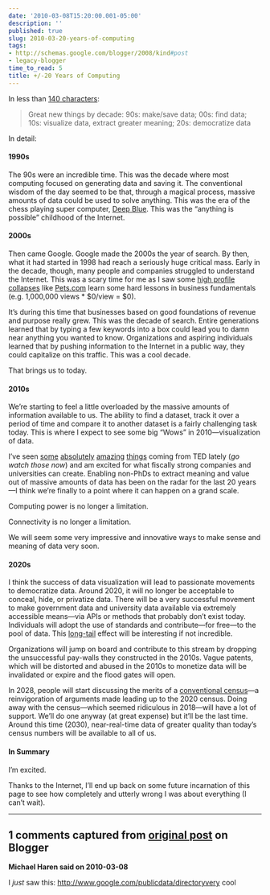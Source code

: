 ```yaml
---
date: '2010-03-08T15:20:00.001-05:00'
description: ''
published: true
slug: 2010-03-20-years-of-computing
tags:
- http://schemas.google.com/blogger/2008/kind#post
- legacy-blogger
time_to_read: 5
title: +/-20 Years of Computing
---
```



In less than <a href="http://twitter.com/mharen/statuses/10184506556">140 characters</a>: 
<blockquote> 

Great new things by decade: 90s: make/save data; 00s: find data; 10s: visualize data, extract greater meaning; 20s: democratize data
</blockquote>

In detail:  <h4>1990s</h4>

The 90s were an incredible time. This was the decade where most computing focused on generating data and saving it. The conventional wisdom of the day seemed to be that, through a magical process, massive amounts of data could be used to solve anything. This was the era of the chess playing super computer, <a href="http://en.wikipedia.org/wiki/Deep_Blue_(chess_computer)">Deep Blue</a>. This was the “anything is possible” childhood of the Internet.  <h4>2000s</h4>

Then came Google. Google made the 2000s the year of search. By then, what it had started in 1998 had reach a seriously huge critical mass. Early in the decade, though, many people and companies struggled to understand the Internet. This was a scary time for me as I saw some <a href="http://en.wikipedia.org/wiki/Dot-com_bubble#List_of_companies_significant_to_the_bubble">high profile collapses</a> like <a href="http://en.wikipedia.org/wiki/Pets.com">Pets.com</a> learn some hard lessons in business fundamentals (e.g. 1,000,000 views * $0/view = $0).

It’s during this time that businesses based on good foundations of revenue and purpose really grew. This was the decade of search. Entire generations learned that by typing a few keywords into a box could lead you to damn near anything you wanted to know. Organizations and aspiring individuals learned that by pushing information to the Internet in a public way, they could capitalize on this traffic. This was a cool decade. 

That brings us to today.  <h4>2010s</h4>

We’re starting to feel a little overloaded by the massive amounts of information available to us. The ability to find a dataset, track it over a period of time and compare it to another dataset is a fairly challenging task today. This is where I expect to see some big “Wows” in 2010—visualization of data. 

I’ve seen <a href="http://www.ted.com/talks/blaise_aguera_y_arcas_demos_photosynth.html">some</a> <a href="http://www.ted.com/talks/blaise_aguera.html">absolutely</a> <a href="http://www.ted.com/talks/gary_flake_is_pivot_a_turning_point_for_web_exploration.html">amazing</a> <a href="http://www.ted.com/talks/hans_rosling_shows_the_best_stats_you_ve_ever_seen.html">things</a> coming from TED lately (*go watch those now*) and am excited for what fiscally strong companies and universities can create. Enabling non-PhDs to extract meaning and value out of massive amounts of data has been on the radar for the last 20 years—I think we’re finally to a point where it can happen on a grand scale. 

Computing power is no longer a limitation. 

Connectivity is no longer a limitation. 

We will seem some very impressive and innovative ways to make sense and meaning of data very soon.    <h4>2020s</h4>

I think the success of data visualization will lead to passionate movements to democratize data. Around 2020, it will no longer be acceptable to conceal, hide, or privatize data. There will be a very successful movement to make government data and university data available via extremely accessible means—via APIs or methods that probably don’t exist today. Individuals will adopt the use of standards and contribute—for free—to the pool of data. This <a href="http://en.wikipedia.org/wiki/Long_Tail">long-tail</a> effect will be interesting if not incredible. 

Organizations will jump on board and contribute to this stream by dropping the unsuccessful pay-walls they constructed in the 2010s. Vague patents, which will be distorted and abused in the 2010s to monetize data will be invalidated or expire and the flood gates will open.

In 2028, people will start discussing the merits of a <a href="http://en.wikipedia.org/wiki/Census">conventional census</a>—a reinvigoration of arguments made leading up to the 2020 census. Doing away with the census—which seemed ridiculous in 2018—will have a lot of support. We’ll do one anyway (at great expense) but it’ll be the last time. Around this time (2030), near-real-time data of greater quality than today’s census numbers will be available to all of us.  <h4>In Summary</h4>

I’m excited. 

Thanks to the Internet, I’ll end up back on some future incarnation of this page to see how completely and utterly wrong I was about everything (I can’t wait).

---

## 1 comments captured from [original post](https://blog.wassupy.com/2010/03/20-years-of-computing.html) on Blogger

**Michael Haren said on 2010-03-08**

I *just* saw this: http://www.google.com/publicdata/directoryvery cool

